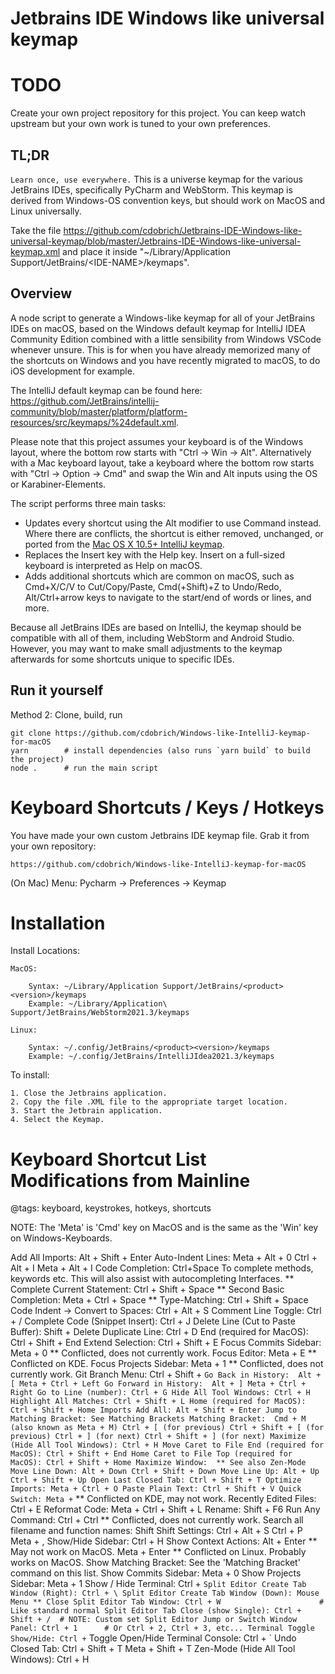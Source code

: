 # Jetbrains IDE Windows like universal keymap 

# TODO

Create your own project repository for this project. You can keep watch upstream but your own work is tuned to your own preferences.

## TL;DR

`Learn once, use everywhere.` This is a universe keymap for the various JetBrains IDEs, specifically PyCharm and WebStorm. This keymap is derived from Windows-OS convention keys, but should work on MacOS and Linux universally.

Take the file <https://github.com/cdobrich/Jetbrains-IDE-Windows-like-universal-keymap/blob/master/Jetbrains-IDE-Windows-like-universal-keymap.xml> and place it inside "~/Library/Application Support/JetBrains/\<IDE-NAME>/keymaps".

## Overview

A node script to generate a Windows-like keymap for all of your JetBrains IDEs on macOS, based on the Windows default keymap for IntelliJ IDEA Community Edition combined with a little sensibility from Windows VSCode whenever unsure. This is for when you have already memorized many of the shortcuts on Windows and you have recently migrated to macOS, to do iOS development for example.

The IntelliJ default keymap can be found here: <https://github.com/JetBrains/intellij-community/blob/master/platform/platform-resources/src/keymaps/%24default.xml>.

Please note that this project assumes your keyboard is of the Windows layout, where the bottom row starts with "Ctrl -> Win -> Alt". Alternatively with a Mac keyboard layout, take a keyboard where the bottom row starts with "Ctrl -> Option -> Cmd" and swap the Win and Alt inputs using the OS or Karabiner-Elements.

The script performs three main tasks:

-   Updates every shortcut using the Alt modifier to use Command instead. Where there are conflicts, the shortcut is either removed, unchanged, or ported from the [Mac OS X 10.5+ IntelliJ keymap](https://github.com/JetBrains/intellij-community/blob/master/platform/platform-resources/src/keymaps/Mac%20OS%20X%2010.5%2B.xml).
-   Replaces the Insert key with the Help key. Insert on a full-sized keyboard is interpreted as Help on macOS.
-   Adds additional shortcuts which are common on macOS, such as Cmd+X/C/V to Cut/Copy/Paste, Cmd(+Shift)+Z to Undo/Redo, Alt/Ctrl+arrow keys to navigate to the start/end of words or lines, and more.

Because all JetBrains IDEs are based on IntelliJ, the keymap should be compatible with all of them, including WebStorm and Android Studio. However, you may want to make small adjustments to the keymap afterwards for some shortcuts unique to specific IDEs.

## Run it yourself

Method 2: Clone, build, run

```
git clone https://github.com/cdobrich/Windows-like-IntelliJ-keymap-for-macOS
yarn        # install dependencies (also runs `yarn build` to build the project)
node .      # run the main script
```

# Keyboard Shortcuts / Keys / Hotkeys

You have made your own custom Jetbrains IDE keymap file. Grab it from your own repository:

	https://github.com/cdobrich/Windows-like-IntelliJ-keymap-for-macOS

(On Mac) Menu: Pycharm -> Preferences -> Keymap

# Installation

Install Locations:

	MacOS:

		Syntax: ~/Library/Application Support/JetBrains/<product><version>/keymaps
		Example: ~/Library/Application\ Support/JetBrains/WebStorm2021.3/keymaps

	Linux:

		Syntax: ~/.config/JetBrains/<product><version>/keymaps
		Example: ~/.config/JetBrains/IntelliJIdea2021.3/keymaps


To install:

	1. Close the Jetbrains application.
	2. Copy the file .XML file to the appropriate target location.
	3. Start the Jetbrain application.
	4. Select the Keymap.


# Keyboard Shortcut List Modifications from Mainline

@tags: keyboard, keystrokes, hotkeys, shortcuts

NOTE: The 'Meta' is 'Cmd' key on MacOS and is the same as the 'Win' key on Windows-Keyboards.

Add All Imports: Alt + Shift + Enter
Auto-Indent Lines: 
	Meta + Alt + 0
	Ctrl + Alt + I
	Meta + Alt + I
Code Completion: Ctrl+Space
		To complete methods, keywords etc.
		This will also assist with autocompleting Interfaces.
	** Complete Current Statement: Ctrl + Shift + Space
	** Second Basic Completion: Meta + Ctrl + Space
	** Type-Matching: Ctrl + Shift + Space
Code Indent -> Convert to Spaces: Ctrl + Alt + S
Comment Line Toggle: Ctrl + /
Complete Code (Snippet Insert): Ctrl + J
Delete Line (Cut to Paste Buffer): Shift + Delete
Duplicate Line: Ctrl + D
End (required for MacOS): Ctrl + Shift + End
Extend Selection: Ctrl + Shift + E
Focus Commits Sidebar: Meta + 0
	** Conflicted, does not currently work.
Focus Editor: Meta + E
	** Conflicted on KDE.
Focus Projects Sidebar: Meta + 1
	** Conflicted, does not currently work.
Git Branch Menu: Ctrl + Shift + `
Go Back in History: 
	Alt + [
	Meta + Ctrl + Left
Go Forward in History: 
	Alt + ]
	Meta + Ctrl + Right
Go to Line (number): Ctrl + G
Hide All Tool Windows: Ctrl + H
Highlight All Matches: Ctrl + Shift + L
Home (required for MacOS): Ctrl + Shift + Home
Imports Add All: Alt + Shift + Enter
Jump to Matching Bracket: See Matching Brackets
Matching Bracket: 
	Cmd + M (also known as Meta + M)
	Ctrl + [ (for previous)
	Ctrl + Shift + [ (for previous)
	Ctrl + ] (for next)
	Ctrl + Shift + ] (for next)
Maximize (Hide All Tool Windows): Ctrl + H
Move Caret to File End (required for MacOS): Ctrl + Shift + End
Home Caret to File Top (required for MacOS): Ctrl + Shift + Home
Maximize Window: 
	** See also Zen-Mode
Move Line Down:
	Alt + Down
	Ctrl + Shift + Down
Move Line Up:
	Alt + Up
	Ctrl + Shift + Up
Open Last Closed Tab: Ctrl + Shift + T
Optimize Imports: Meta + Ctrl + O
Paste Plain Text: Ctrl + Shift + V
Quick Switch: Meta + `
	** Conflicted on KDE, may not work.
Recently Edited Files: Ctrl + E
Reformat Code: Meta + Ctrl + Shift + L
Rename: Shift + F6
Run Any Command: Ctrl + Ctrl
	** Conflicted, does not currently work.
Search all filename and function names: Shift Shift 
Settings:
	Ctrl + Alt + S
	Ctrl + P
	Meta + ,
Show/Hide Sidebar: Ctrl + H
Show Context Actions: 
	Alt + Enter
		** May not work on MacOS.
	Meta + Enter
		** Conflicted on Linux. Probably works on MacOS.
Show Matching Bracket: See the 'Matching Bracket' command on this list.
Show Commits Sidebar: Meta + 0
Show Projects Sidebar: Meta + 1
Show / Hide Terminal: Ctrl + `
Split Editor Create Tab Window (Right): Ctrl + \
Split Editor Create Tab Window (Down): Mouse Menu
	** Close Split Editor Tab Window: Ctrl + W						# Like standard normal
Split Editor Tab Close (show Single): Ctrl + Shift + /	# NOTE: Custom set
Split Editor Jump or Switch Window Panel: Ctrl + 1      # Or Ctrl + 2, Ctrl + 3, etc...
Terminal Toggle Show/Hide: Ctrl + `
Toggle Open/Hide Terminal Console: Ctrl + `
Undo Closed Tab:
	Ctrl + Shift + T
	Meta + Shift + T
Zen-Mode (Hide All Tool Windows): Ctrl + H
